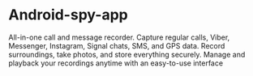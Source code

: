 # Android-spy-app
All-in-one call and message recorder. Capture regular calls, Viber, Messenger, Instagram, Signal chats, SMS, and GPS data. Record surroundings, take photos, and store everything securely. Manage and playback your recordings anytime with an easy-to-use interface
